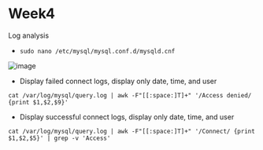 # Week4
Log analysis

- `sudo nano /etc/mysql/mysql.conf.d/mysqld.cnf`

![image](https://github.com/user-attachments/assets/8c9e506d-5da1-4907-8773-2ef2dc7cd53b)


- Display failed connect logs, display only date, time, and user
```
cat /var/log/mysql/query.log | awk -F"[[:space:]T]+" '/Access denied/ {print $1,$2,$9}'
```

- Display successful connect logs, display only date, time, and user
```
cat /var/log/mysql/query.log | awk -F"[[:space:]T]+" '/Connect/ {print $1,$2,$5}' | grep -v 'Access'
```
